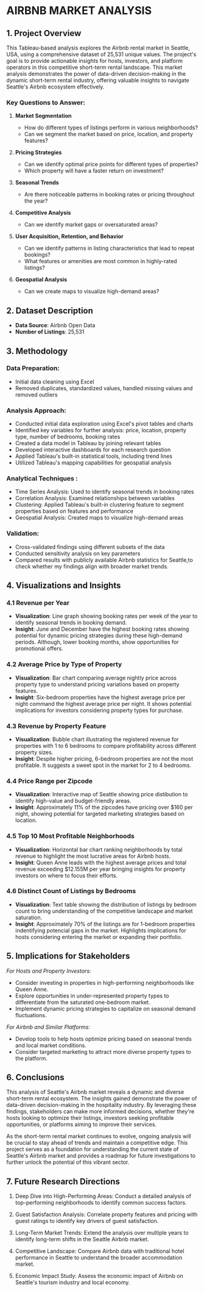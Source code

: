 
# AIRBNB MARKET ANALYSIS

## 1. Project Overview

This Tableau-based analysis explores the Airbnb rental market in Seattle, USA, using a comprehensive dataset of 25,531 unique values. The project's goal is to provide actionable insights for hosts, investors, and platform operators in this competitive short-term rental landscape.
This market analysis demonstrates the power of data-driven decision-making in the dynamic short-term rental industry, offering valuable insights to navigate Seattle's Airbnb ecosystem effectively.

### Key Questions to Answer:

1. **Market Segmentation**
   - How do different types of listings perform in various neighborhoods?
   - Can we segment the market based on price, location, and property features?

2. **Pricing Strategies**
   - Can we identify optimal price points for different types of properties?
   - Which property will have a faster return on investment?

3. **Seasonal Trends**
   - Are there noticeable patterns in booking rates or pricing throughout the year?

4. **Competitive Analysis**
   - Can we identify market gaps or oversaturated areas?

5. **User Acquisition, Retention, and Behavior**
   - Can we identify patterns in listing characteristics that lead to repeat bookings?
   - What features or amenities are most common in highly-rated listings?

6. **Geospatial Analysis**
   - Can we create maps to visualize high-demand areas?

## 2. Dataset Description

- **Data Source**: Airbnb Open Data
- **Number of Listings**: 25,531

## 3. Methodology

### Data Preparation:
- Initial data cleaning using Excel
- Removed duplicates, standardized values, handled missing values and removed outliers 

### Analysis Approach:
- Conducted initial data exploration using Excel's pivot tables and charts
- Identified key variables for further analysis: price, location, property type, number of bedrooms, booking rates
- Created a data model in Tableau by joining relevant tables
- Developed interactive dashboards for each research question
- Applied Tableau's built-in statistical tools, including trend lines
- Utilized Tableau's mapping capabilities for geospatial analysis

### Analytical Techniques :
- Time Series Analysis: Used to identify seasonal trends in booking rates
- Correlation Analysis: Examined relationships between variables
- Clustering: Applied Tableau's built-in clustering feature to segment properties based on features and performance
- Geospatial Analysis: Created maps to visualize high-demand areas

### Validation:
- Cross-validated findings using different subsets of the data
- Conducted sensitivity analysis on key parameters
- Compared results with publicly available Airbnb statistics for Seattle,to check whether my findings align with broader market trends.

## 4. Visualizations and Insights

### 4.1 Revenue per Year
- **Visualization**: Line graph showing booking rates per week of the year to identify seasonal trends in booking demand.
- **Insight**: June and December have the highest booking rates showing potential for dynamic pricing strategies during these high-demand periods. Although, lower booking months, show opportunities for promotional offers.

### 4.2 Average Price by Type of Property
- **Visualization**: Bar chart comparing average nightly price across property type to understand pricing variations based on property features.
- **Insight**: Six-bedroom properties have the highest average price per night command the highest average price per night. It shows potential implications for investors considering property types for purchase.

### 4.3 Revenue by Property Feature
- **Visualization**: Bubble chart illustrating the registered revenue for properties with 1 to 6 bedrooms to compare profitability across different property sizes.
- **Insight**: Despite higher pricing, 6-bedroom properties are not the most profitable. It suggests a sweet spot in the market for 2 to 4 bedrooms.

### 4.4 Price Range per Zipcode
- **Visualization**: Interactive map of Seattle showing price distibution to identify high-value and budget-friendly areas.
- **Insight**: Approximately 11% of the zipcodes have pricing over $160 per night, showing potential for targeted marketing strategies based on location.

### 4.5 Top 10 Most Profitable Neighborhoods
- **Visualization**: Horizontal bar chart ranking neighborhoods by total revenue to highlight the most lucrative areas for Airbnb hosts.
- **Insight**: Queen Anne leads with the highest average prices and total revenue exceeding $12.155M per year bringing insights for property investors on where to focus their efforts.

### 4.6 Distinct Count of Listings by Bedrooms
- **Visualization**: Text table showing the distribution of listings by bedroom count to bring understanding of the competitive landscape and market saturation.
- **Insight**: Approximately 70% of the listings are for 1-bedroom properties indentifying potencial gaps in the market. Highlights implications for hosts considering entering the market or expanding their portfolio.

## 5. Implications for Stakeholders

*For Hosts and Property Investors:*
- Consider investing in properties in high-performing neighborhoods like Queen Anne.
- Explore opportunities in under-represented property types to differentiate from the saturated one-bedroom market.
- Implement dynamic pricing strategies to capitalize on seasonal demand fluctuations.

*For Airbnb and Similar Platforms:*
- Develop tools to help hosts optimize pricing based on seasonal trends and local market conditions.
- Consider targeted marketing to attract more diverse property types to the platform.

## 6. Conclusions
This analysis of Seattle's Airbnb market reveals a dynamic and diverse short-term rental ecosystem. The insights gained demonstrate the power of data-driven decision-making in the hospitality industry. By leveraging these findings, stakeholders can make more informed decisions, whether they're hosts looking to optimize their listings, investors seeking profitable opportunities, or platforms aiming to improve their services.

As the short-term rental market continues to evolve, ongoing analysis will be crucial to stay ahead of trends and maintain a competitive edge. This project serves as a foundation for understanding the current state of Seattle's Airbnb market and provides a roadmap for future investigations to further unlock the potential of this vibrant sector.

## 7. Future Research Directions

1. Deep Dive into High-Performing Areas: Conduct a detailed analysis of top-performing neighborhoods to identify common success factors.

2. Guest Satisfaction Analysis: Correlate property features and pricing with guest ratings to identify key drivers of guest satisfaction.

3. Long-Term Market Trends: Extend the analysis over multiple years to identify long-term shifts in the Seattle Airbnb market.

4. Competitive Landscape: Compare Airbnb data with traditional hotel performance in Seattle to understand the broader accommodation market.

5. Economic Impact Study: Assess the economic impact of Airbnb on Seattle's tourism industry and local economy.
